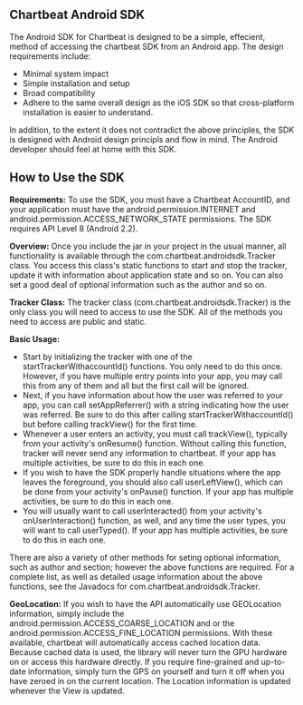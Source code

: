 Chartbeat Android SDK
---------------------

The Android SDK for Chartbeat is designed to be a simple, effecient, method
of accessing the chartbeat SDK from an Android app. The design requirements
include:

* Minimal system impact
* Simple installation and setup
* Broad compatibility
* Adhere to the same overall design as the iOS SDK so that cross-platform installation is easier to understand.

In addition, to the extent it does not contradict the above principles,
the SDK is designed with Android design principls and flow in mind. The
Android developer should feel at home with this SDK.

How to Use the SDK
------------------

**Requirements:** To use the SDK, you must have a Chartbeat AccountID, and
your application must have the android.permission.INTERNET and
android.permission.ACCESS_NETWORK_STATE permissions. The SDK requires API
Level 8 (Android 2.2).

**Overview:**
Once you include the jar in your project in the usual manner, all functionality
is available through the com.chartbeat.androidsdk.Tracker class. You access this
class's static functions to start and stop the tracker, update it with information
about application state and so on. You can also set a good deal of optional
information such as the author and so on.

**Tracker Class:** The tracker class (com.chartbeat.androidsdk.Tracker) is
the only class you will need to access to use the SDK. All of the methods you
need to access are public and static.

**Basic Usage:**
* Start by initializing the tracker with one of the startTrackerWithaccountId() functions.
You only need to do this once. However, if you have multiple entry points into your app,
you may call this from any of them and all but the first call will be ignored.
* Next, if you have information about how the user was referred to your app,
you can call setAppReferrer() with a string indicating how the user was referred. Be sure
to do this after calling startTrackerWithaccountId() but before calling trackView() for
the first time.
* Whenever a user enters an activity, you must call trackView(), typically from your
activity's onResume() function. Without calling this function, tracker will never
send any information to chartbeat. If your app has multiple activities, be sure to
do this in each one.
* If you wish to have the SDK properly handle situations where the app leaves
the foreground, you should also call userLeftView(), which can be done from your
activity's onPause() function. If your app has multiple activities, be sure to
do this in each one.
* You will usually want to call userInteracted() from your activity's
onUserInteraction() function,
as well, and any time the user types, you will want to call userTyped(). If your app
has multiple activities, be sure to do this in each one.

There are also a variety of other methods for seting optional information, such as
author and section; however the above functions are required. For a complete list, as
well as detailed usage information about the above functions,
see the Javadocs for com.chartbeat.androidsdk.Tracker.


**GeoLocation:** If you wish to have the API automatically use
GEOLocation information, simply include the android.permission.ACCESS_COARSE_LOCATION and or the android.permission.ACCESS_FINE_LOCATION permissions.
With these available, chartbeat will automatically access cached location
data. Because cached data is used, the library will never turn the GPU hardware
on or access this hardware directly. If you require fine-grained and up-to-date
information, simply turn the GPS on yourself and turn it off when you have
zeroed in on the current location. The Location information is updated whenever
the View is updated.

